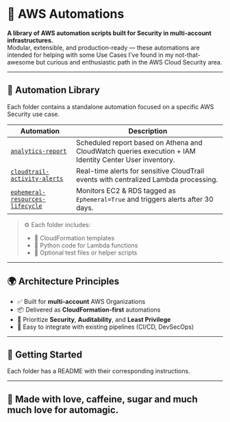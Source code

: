 # 🚀 AWS Automations

**A library of AWS automation scripts built for Security in multi-account infrastructures.**  
Modular, extensible, and production-ready — these automations are intended for helping with some Use Cases I've found in my not-that-awesome but curious and enthusiastic path in the AWS Cloud Security area.

---

## 📁 Automation Library

Each folder contains a standalone automation focused on a specific AWS Security use case.

| Automation | Description |
|------------|-------------|
| [`analytics-report`](./analytics_report) | Scheduled report based on Athena and CloudWatch queries execution + IAM Identity Center User inventory. |
| [`cloudtrail-activity-alerts`](./cloudtrail_activity_alerts) | Real-time alerts for sensitive CloudTrail events with centralized Lambda processing. |
| [`ephemeral-resources-lifecycle`](./ephemeral_resources_lifecycle) | Monitors EC2 & RDS tagged as `Ephemeral=True` and triggers alerts after 30 days. |


> ⚙️ Each folder includes:
> - 📄 CloudFormation templates  
> - 🐍 Python code for Lambda functions  
> - 🧪 Optional test files or helper scripts  

---

## 🌍 Architecture Principles

- ✅ Built for **multi-account** AWS Organizations
- 📦 Delivered as **CloudFormation-first** automations
- 🔐 Prioritize **Security**, **Auditability**, and **Least Privilege**
- 🧩 Easy to integrate with existing pipelines (CI/CD, DevSecOps)

---

## 🧭 Getting Started

Each folder has a README with their corresponding instructions.

---

## 🔮 Made with love, caffeine, sugar and much much love for automagic.
